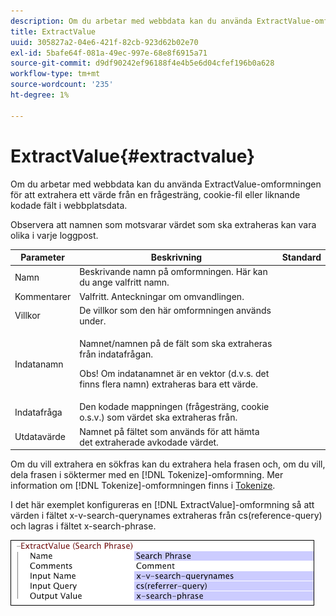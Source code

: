```yaml
---
description: Om du arbetar med webbdata kan du använda ExtractValue-omformningen för att extrahera ett värde från en frågesträng, cookie-fil eller liknande kodade fält i webbplatsdata.
title: ExtractValue
uuid: 305827a2-04e6-421f-82cb-923d62b02e70
exl-id: 5bafe64f-081a-49ec-997e-68e8f6915a71
source-git-commit: d9df90242ef96188f4e4b5e6d04cfef196b0a628
workflow-type: tm+mt
source-wordcount: '235'
ht-degree: 1%

---
```


# ExtractValue{#extractvalue}

Om du arbetar med webbdata kan du använda ExtractValue-omformningen för att extrahera ett värde från en frågesträng, cookie-fil eller liknande kodade fält i webbplatsdata.

Observera att namnen som motsvarar värdet som ska extraheras kan vara olika i varje loggpost.

<table id="table_D16A39BE035043628A4D6F7452952304"> 
 <thead> 
  <tr> 
   <th colname="col1" class="entry"> Parameter </th> 
   <th colname="col2" class="entry"> Beskrivning </th> 
   <th colname="col3" class="entry"> Standard </th> 
  </tr> 
 </thead>
 <tbody> 
  <tr> 
   <td colname="col1"> Namn </td> 
   <td colname="col2"> Beskrivande namn på omformningen. Här kan du ange valfritt namn. </td> 
   <td colname="col3"></td> 
  </tr> 
  <tr> 
   <td colname="col1"> Kommentarer </td> 
   <td colname="col2"> Valfritt. Anteckningar om omvandlingen. </td> 
   <td colname="col3"></td> 
  </tr> 
  <tr> 
   <td colname="col1"> Villkor </td> 
   <td colname="col2"> De villkor som den här omformningen används under. </td> 
   <td colname="col3"></td> 
  </tr> 
  <tr> 
   <td colname="col1"> Indatanamn </td> 
   <td colname="col2"> <p>Namnet/namnen på de fält som ska extraheras från indatafrågan. </p> <p> <p>Obs!  Om indatanamnet är en vektor (d.v.s. det finns flera namn) extraheras bara ett värde. </p> </p> </td> 
   <td colname="col3"></td> 
  </tr> 
  <tr> 
   <td colname="col1"> Indatafråga </td> 
   <td colname="col2"> Den kodade mappningen (frågesträng, cookie o.s.v.) som värdet ska extraheras från. </td> 
   <td colname="col3"></td> 
  </tr> 
  <tr> 
   <td colname="col1"> Utdatavärde </td> 
   <td colname="col2"> Namnet på fältet som används för att hämta det extraherade avkodade värdet. </td> 
   <td colname="col3"></td> 
  </tr> 
 </tbody> 
</table>

Om du vill extrahera en sökfras kan du extrahera hela frasen och, om du vill, dela frasen i söktermer med en [!DNL Tokenize]-omformning. Mer information om [!DNL Tokenize]-omformningen finns i [Tokenize](../../../../../home/c-dataset-const-proc/c-data-trans/c-transf-types/c-standard-transf/c-tokenize.md#concept-f460aa5df3a7476e971af29cf5d9b32c).

I det här exemplet konfigureras en [!DNL ExtractValue]-omformning så att värden i fältet x-v-search-querynames extraheras från cs(reference-query) och lagras i fältet x-search-phrase.

![](assets/cfg_TransformationType_ExtractValue.png)
